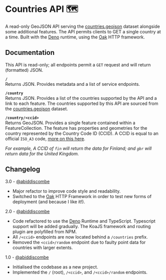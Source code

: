 # Countries API 🗺️
A read-only GeoJSON API serving the [countries.geojson](https://github.com/datasets/geo-countries) dataset alongside some additional features. The API permits clients to GET a single country at a time. Built with the [Deno](https://deno.com/runtime) runtime, using the [Oak](https://oakserver.github.io/oak/) HTTP framework.

## Documentation
This API is read-only; all endpoints permit a `GET` request and will return (formatted) JSON.

**`/`**  
Returns JSON. Provides metadata and a list of service endpoints.

**`/country`**  
Returns JSON. Provides a list of the countries supported by the API and a link to each feature. The countries supported by this API are sourced from the [countries.geojson](https://github.com/datasets/geo-countries) dataset.

**`/country/<ccid>`**  
Returns GeoJSON. Provides a single feature contained within a FeatureCollection. The feature has properties and geometries for the country represented by the Country Code ID (CCID). A CCID is equal to an official `ISO_A3` code, [more on this here](https://en.wikipedia.org/wiki/ISO_3166-1_alpha-3).

*For example, A CCID of `fin` will return the data for Finland; and `gbr` will return data for the United Kingdom.*

## Changelog

3.0 - [@abiddiscombe](https://github.com/abiddiscombe)
- Major refactor to improve code style and readability.
- Switched to the [Oak](https://oakserver.github.io/oak/) HTTP Framework in order to test new forms of deployment (and because I like it!).

2.0 - [@abiddiscombe](https://github.com/abiddiscombe)
- Code refactored to use the [Deno](https://deno.com/runtime) Runtime and TypeScript. Typescript support will be added gradually. The KoaJS framework and routing plugin are polyfilled from NPM.
- All `/<ccid>` endpoints are now located behind a `/countries` prefix.
- Removed the `<ccid>/random` endpoint due to faulty point data for countries with larger extents.

1.0 - [@abiddiscombe](https://github.com/abiddiscombe)
- Initialised the codebase as a new project.
- Implemented the `/` (root), `/<ccid>`, and `/<ccid>/random` endpoints.
